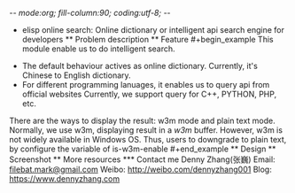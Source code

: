 -*- mode:org; fill-column:90; coding:utf-8; -*-
* elisp online search: Online dictionary or intelligent api search engine for developers
** Problem description
** Feature
#+begin_example
This module enable us to do intelligent search.
- The default behaviour actives as online dictionary. Currently, it's Chinese to English dictionary.
- For different programming lanuages, it enables us to query api from official websites
Currently, we support query for C++, PYTHON, PHP, etc.

There are the ways to display the result: w3m mode and plain text mode.
Normally, we use w3m, displaying result in a *w3m* buffer.
However, w3m is not widely available in Windows OS.
Thus, users to downgrade to plain text, by configure the variable of is-w3m-enable
#+end_example
** Design
** Screenshot
** More resources
*** Contact me
Denny Zhang(张巍)
Email: filebat.mark@gmail.com
Weibo: http://weibo.com/dennyzhang001
Blog: https://www.dennyzhang.com

